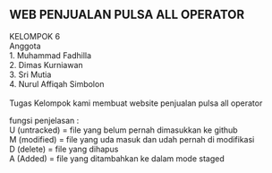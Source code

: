 <h2>WEB PENJUALAN PULSA ALL OPERATOR</h2> 
KELOMPOK 6 <br>
Anggota<br>
1. Muhammad Fadhilla <br>
2. Dimas Kurniawan <br>
3. Sri Mutia <br>
4. Nurul Affiqah Simbolon <br>
<br>
Tugas Kelompok kami membuat website penjualan pulsa all operator

fungsi penjelasan : <br>
U (untracked) = file yang belum pernah dimasukkan ke github <br>
M (modified) = file yang uda masuk dan udah pernah di modifikasi <br>
D (delete) = file yang dihapus <br>
A (Added) = file yang ditambahkan ke dalam mode staged